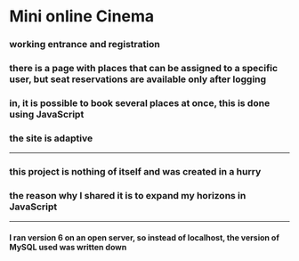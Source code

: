 # Mini online Cinema
### working entrance and registration
### there is a page with places that can be assigned to a specific user, but seat reservations are available only after logging
### in, it is possible to book several places at once, this is done using JavaScript
### the site is adaptive
____
### this project is nothing of itself and was created in a hurry
### the reason why I shared it is to expand my horizons in JavaScript
____
#### I ran version 6 on an open server, so instead of localhost, the version of MySQL used was written down
